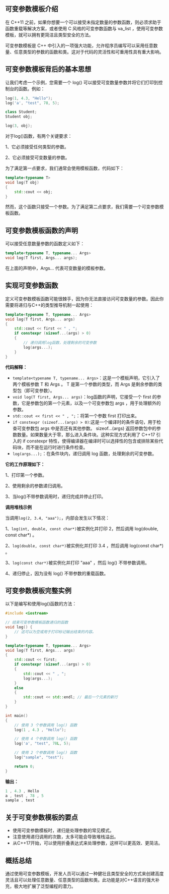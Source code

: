 ## 可变参数模板介绍

在 C++11 之前，如果你想要一个可以接受未指定数量的参数函数，则必须求助于函数重载等解决方案，或者使用 C 风格的可变参数函数与 va_list ，使用可变参数模板，就可以拥有更简洁且类型安全的方法。

可变参数模板是 C++ 中引入的一项强大功能，允许程序员编写可以采用任意数量、任意类型的参数的函数和类。这对于代码的灵活性和可重用性具有重大影响。

## 可变参数模板背后的基本思想

让我们考虑一个示例，您需要一个 log() 可以接受可变数量参数并将它们打印到控制台的函数。例如：

```cpp
log(1, 4.3, "Hello");
log('a', "test", 78, 5);

class Student;
Student obj;

log(3, obj);
```

对于log()函数，有两个关键要求：

1、它必须接受任何类型的参数。

2、它必须接受可变数量的参数。

为了满足第一点要求，我们通常会使用模板函数，代码如下：

```cpp
template<typename T>
void log(T obj) 
{
    std::cout << obj;
}
```

然而，这个函数只接受一个参数。为了满足第二点要求，我们需要一个可变参数模板函数。

## 可变参数模板函数的声明

可以接受任意数量参数的函数定义如下：

```cpp
template<typename T, typename... Args>
void log(T first, Args... args);
```

在上面的声明中，Args... 代表可变数量的模板参数。

## 实现可变参数函数

定义可变参数模板函数可能很棘手，因为你无法直接访问可变数量的参数。因此你需要将递归与C++的类型推导机制一起使用：

```cpp
template<typename T, typename... Args>
void log(T first, Args... args) 
{
    std::cout << first << " , ";
    if constexpr (sizeof...(args) > 0) 
    {
        // 递归调用log函数，处理剩余的可变参数
        log(args...);
    }
}
```

**代码解释：**

- `template<typename T, typename... Args>`：这是一个模板声明，它引入了两个模板参数 T 和 Args 。 T 是第一个参数的类型，而 Args 是剩余参数的类型包（即可变参数）。
- `void log(T first, Args... args)`：log函数的声明，它接受一个 first 的参数，它是参数包的第一个元素，以及一个可变参数包 args ，用于处理额外的参数。
- `std::cout << first << " , ";`：将第一个参数 first 打印出来。
- `if constexpr (sizeof...(args) > 0)`:这是一个编译时的条件语句，用于检查可变参数包 args 中是否还有其他参数。 sizeof...(args) 返回参数包中的参数数量。如果数量大于零，那么进入条件块。这种实现方式利用了 C++17 引入的 if constexpr 特性，使得编译器在编译时可以选择性的包含或排除某些代码块，而不是在运行时进行条件检查。
- `log(args...);`：在条件块内，递归调用 log 函数，处理剩余的可变参数。

**它的工作原理如下：**

1、打印第一个参数。

2、使用剩余的参数递归调用。

3、当log()不带参数调用时，递归完成并停止打印。

**调用堆栈示例**

当调用`log(2, 3.4, "aaa");`，内部会发生以下情况：

1、`log(int, double, const char*)`被实例化并打印 2，然后调用 log(double, const char*) 。

2、`log(double, const char*)`被实例化并打印 3.4 ，然后调用 log(const char*) 。

3、`log(const char*)`被实例化并打印 "aaa" ，然后 log() 不带参数调用。

4、递归停止，因为没有 log() 不带参数的重载函数。

## 可变参数模板完整实例

以下是编写和使用log()函数的方法：

```cpp
#include <iostream>

// 结束可变参数模板函数递归的函数
void log() {
    // 这可以为空或用于打印标记输出结束的内容。
}

template<typename T, typename... Args>
void log(T first, Args... args) 
{
    std::cout << first;
    if constexpr (sizeof...(args) > 0)
    {
        std::cout << " , ";
        log(args...);
    }
    else
    {
        std::cout << std::endl; // 最后一个元素的新行
    }
}

int main()
{
    // 使用 3 个参数调用 log() 函数
    log(1 , 4.3 , "Hello");

    // 使用 4 个参数调用 log() 函数
    log('a', "test", 78L, 5);

    // 使用 2 个参数调用 log() 函数
    log("sample", "test");

    return 0;
}
```

**输出：**

```cpp
1 , 4.3 , Hello
a , test , 78 , 5
sample , test
```

## 关于可变参数模板的要点

- 使用可变参数模板时，递归是处理参数的常见模式。
- 注意使用递归调用的次数，太多可能会导致堆栈溢出。
- 从C++17开始，可以使用折叠表达式来处理参数，这样可以更高效、更简洁。

## 概括总结

通过使用可变参数模板，开发人员可以通过一种健壮且类型安全的方式来创建高度灵活且可以处理任意数量、任意类型的函数和类。此功能是对C++语言的强大补充，极大地扩展了泛型编程的潜力。

